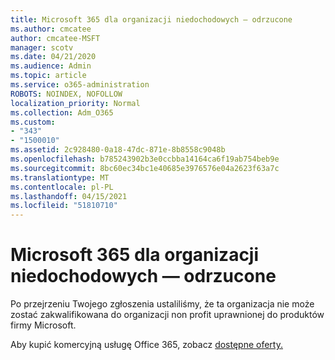 ```yaml
---
title: Microsoft 365 dla organizacji niedochodowych — odrzucone
ms.author: cmcatee
author: cmcatee-MSFT
manager: scotv
ms.date: 04/21/2020
ms.audience: Admin
ms.topic: article
ms.service: o365-administration
ROBOTS: NOINDEX, NOFOLLOW
localization_priority: Normal
ms.collection: Adm_O365
ms.custom:
- "343"
- "1500010"
ms.assetid: 2c928480-0a18-47dc-871e-8b8558c9048b
ms.openlocfilehash: b785243902b3e0ccbba14164ca6f19ab754beb9e
ms.sourcegitcommit: 8bc60ec34bc1e40685e3976576e04a2623f63a7c
ms.translationtype: MT
ms.contentlocale: pl-PL
ms.lasthandoff: 04/15/2021
ms.locfileid: "51810710"
---
```

# <a name="microsoft-365-for-nonprofits---declined"></a>Microsoft 365 dla organizacji niedochodowych — odrzucone

Po przejrzeniu Twojego zgłoszenia ustaliliśmy, że ta organizacja nie może zostać zakwalifikowana do organizacji non profit uprawnionej do produktów firmy Microsoft.
  
Aby kupić komercyjną usługę Office 365, zobacz [dostępne oferty.](https://portal.office.com/AdminPortal/Home)
